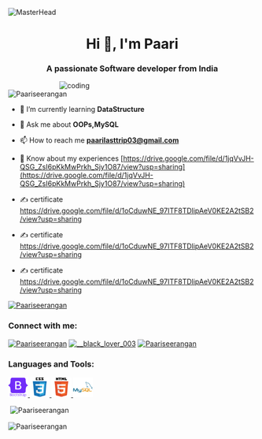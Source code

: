 ![MasterHead](https://firebasestorage.googleapis.com/v0/b/flexi-coding.appspot.com/o/dempgi7-520f8d5f-63d4-4453-8822-dbc149ae27f8.gif?alt=media&token=91c0c7b2-93c3-4029-b011-1a8703c5730d)


<!--
**Paariseerangan/Paariseerangan** is a ✨ _special_ ✨ repository because its `README.md` (this file) appears on your GitHub profile.

Here are some ideas to get you started:

- 🔭 I’m currently working on ...
- 🌱 I’m currently learning ...
- 👯 I’m looking to collaborate on ...
- 🤔 I’m looking for help with ...
- 💬 Ask me about ...
- 📫 How to reach me: ...
- 😄 Pronouns: ...
- ⚡ Fun fact: ...
-->
<h1 align="center">Hi  👋, I'm Paari </h1>
<h3 align="center">A passionate Software developer from India</h3>

<img align="right" alt="coding" width="400" src="https://user-images.githubusercontent.com/55389276/140866485-8fb1c876-9a8f-4d6a-98dc-08c4981eaf70.gif">

<p align="left"> <img src="https://komarev.com/ghpvc/?username=Paariseerangan&label=Profile%20views&color=0e75b6&style=flat" alt="Paariseerangan" /> </p>


- 🌱 I’m currently learning **DataStructure**

- 💬 Ask me about **OOPs,MySQL**

- 📫 How to reach me **paarilasttrip03@gmail.com**

- 📄 Know about my experiences [https://drive.google.com/file/d/1jqVvJH-QSG_ZsI6pKkMwPrkh_Sjy1O87/view?usp=sharing](https://drive.google.com/file/d/1jqVvJH-QSG_ZsI6pKkMwPrkh_Sjy1O87/view?usp=sharing)



- ✍️ certificate  https://drive.google.com/file/d/1oCduwNE_97ITF8TDlipAeV0KE2A2tSB2/view?usp=sharing

- ✍️ certificate  https://drive.google.com/file/d/1oCduwNE_97ITF8TDlipAeV0KE2A2tSB2/view?usp=sharing

- ✍️ certificate  https://drive.google.com/file/d/1oCduwNE_97ITF8TDlipAeV0KE2A2tSB2/view?usp=sharing

<p align="left"> <a href="https://github.com/ryo-ma/github-profile-trophy"><img src="https://github-profile-trophy.vercel.app/?username=Paariseerangan" alt="Paariseerangan" /></a> </p>



<h3 align="left">Connect with me:</h3>
<p align="left">
<a href="https://linkedin.com/in/paari-s" target="blank"><img align="center" src="https://raw.githubusercontent.com/rahuldkjain/github-profile-readme-generator/master/src/images/icons/Social/linked-in-alt.svg" alt="Paariseerangan" height="30" width="40" /></a>
<a href="https://www.instagram.com/__black_lover_003/?next=%2F&hl=en" target="blank"><img align="center" src="https://raw.githubusercontent.com/rahuldkjain/github-profile-readme-generator/master/src/images/icons/Social/instagram.svg" alt="__black_lover_003" height="30" width="40" /></a>
<a href="https://leetcode.com/u/Paari__S/" target="blank"><img align="center" src="https://raw.githubusercontent.com/rahuldkjain/github-profile-readme-generator/master/src/images/icons/Social/leet-code.svg" alt="Paariseerangan" height="30" width="40" /></a>
</p>

<h3 align="left">Languages and Tools:</h3>
<p align="left"> <a href="https://getbootstrap.com" target="_blank" rel="noreferrer"> <img src="https://raw.githubusercontent.com/devicons/devicon/master/icons/bootstrap/bootstrap-plain-wordmark.svg" alt="bootstrap" width="40" height="40"/> </a> <a href="https://www.w3schools.com/css/" target="_blank" rel="noreferrer"> <img src="https://raw.githubusercontent.com/devicons/devicon/master/icons/css3/css3-original-wordmark.svg" alt="css3" width="40" height="40"/> </a>   <a href="https://www.w3.org/html/" target="_blank" rel="noreferrer"> <img src="https://raw.githubusercontent.com/devicons/devicon/master/icons/html5/html5-original-wordmark.svg" alt="html5" width="40" height="40"/> </a> <a href="https://www.mysql.com/" target="_blank" rel="noreferrer"> <img src="https://raw.githubusercontent.com/devicons/devicon/master/icons/mysql/mysql-original-wordmark.svg" alt="mysql" width="40" height="40"/> </a> </p>

<p>&nbsp;<img align="center" src="https://github-readme-stats.vercel.app/api?username=Paariseerangan&show_icons=true&locale=en" alt="Paariseerangan" /></p>

<p><img align="center" src="https://github-readme-streak-stats.herokuapp.com/?user=Paariseerangan&" alt="Paariseerangan" /></p>
